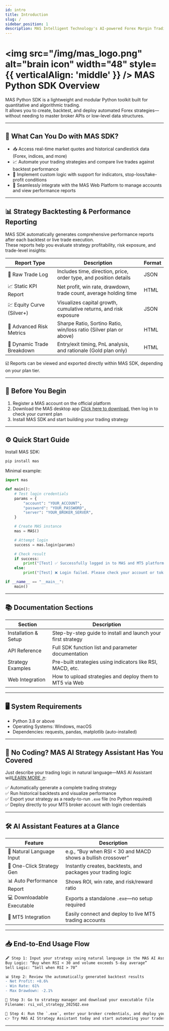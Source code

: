 ```yaml
---
id: intro
title: Introduction
slug: /
sidebar_position: 1
description: MAS Intelligent Technology's AI-powered Forex Margin Trading Platform with full MetaTrader MT5 broker integration allows investors to generate automated trading strategies simply by entering text. Supports instant backtesting,real-time data synchronization,and seamless multi-broker switching. No coding experience required to easily launch AI automated trading,optimize strategies,and reduce market risk. Designed for both individual traders and financial institutions with standardized MetaTrader MT5-compatible APIs,automated backtesting,and quantitative strategy optimization to help enterprises deploy stable and efficient trading solutions quickly.
---
```


# <img src="/img/mas_logo.png" alt="brain icon" width="48" style={{ verticalAlign: 'middle' }} /> MAS Python SDK Overview

MAS Python SDK is a lightweight and modular Python toolkit built for quantitative and algorithmic trading.  
It allows you to create, backtest, and deploy automated Forex strategies—without needing to master broker APIs or low-level data structures.

---

## 🚀 What Can You Do with MAS SDK?

- 📥 Access real-time market quotes and historical candlestick data (Forex, indices, and more)  
- 📈 Automate your trading strategies and compare live trades against backtest performance  
- 🧠 Implement custom logic with support for indicators, stop-loss/take-profit conditions  
- 🔗 Seamlessly integrate with the MAS Web Platform to manage accounts and view performance reports

---

## 📊 Strategy Backtesting & Performance Reporting

MAS SDK automatically generates comprehensive performance reports after each backtest or live trade execution.  
These reports help you evaluate strategy profitability, risk exposure, and trade-level insights:

| Report Type                  | Description                                                         | Format |
|-----------------------------|---------------------------------------------------------------------|--------|
| 📘 Raw Trade Log             | Includes time, direction, price, order type, and position details   | JSON   |
| 📈 Static KPI Report         | Net profit, win rate, drawdown, trade count, average holding time   | HTML   |
| 💹 Equity Curve (Silver+)    | Visualizes capital growth, cumulative returns, and risk exposure    | JSON   |
| 🔎 Advanced Risk Metrics     | Sharpe Ratio, Sortino Ratio, win/loss ratio (Silver plan or above)  | HTML   |
| 🧮 Dynamic Trade Breakdown   | Entry/exit timing, PnL analysis, and rationale (Gold plan only)     | HTML   |

☑️ Reports can be viewed and exported directly within MAS SDK, depending on your plan tier.

---

## 🧩 Before You Begin

1. Register a MAS account on the official platform  
2. Download the MAS desktop app [Click here to download](https://mindaismart.com/), then log in to check your current plan  
3. Install MAS SDK and start building your trading strategy

---

## ⚙️ Quick Start Guide

Install MAS SDK:

```bash
pip install mas
```

Minimal example:

```python
import mas

def main():
    # Test login credentials
    params = {
        "account": "YOUR_ACCOUNT",
        "password": "YOUR_PASSWORD",
        "server": "YOUR_BROKER_SERVER",
    }

    # Create MAS instance
    mas = MAS()

    # Attempt login
    success = mas.login(params)

    # Check result
    if success:
        print("[Test] ✅ Successfully logged in to MAS and MT5 platform!")
    else:
        print("[Test] ❌ Login failed. Please check your account or token.")

if __name__ == "__main__":
    main()
```

---

## 📚 Documentation Sections

| Section              | Description                                                |
|----------------------|------------------------------------------------------------|
| Installation & Setup | Step-by-step guide to install and launch your first strategy |
| API Reference        | Full SDK function list and parameter documentation         |
| Strategy Examples    | Pre-built strategies using indicators like RSI, MACD, etc. |
| Web Integration      | How to upload strategies and deploy them to MT5 via Web    |

---

## 🖥️ System Requirements

- Python 3.8 or above  
- Operating Systems: Windows, macOS  
- Dependencies: requests, pandas, matplotlib (auto-installed)

---

## 🤖 No Coding? MAS AI Strategy Assistant Has You Covered

<!--
<iframe width="560" height="315" src="https://www.youtube.com/embed/WZJoxikns4Q?si=WUG36ZHWNOzRble4" title="YouTube video player" frameborder="0" allow="accelerometer; autoplay; clipboard-write; encrypted-media; gyroscope; picture-in-picture; web-share" referrerpolicy="strict-origin-when-cross-origin" allowfullscreen></iframe>
<br /><br />
-->

Just describe your trading logic in natural language—MAS AI Assistant will[LEARN MORE ↗](https://mindaismart.com/product_ai):

✅ Automatically generate a complete trading strategy  
✅ Run historical backtests and visualize performance  
✅ Export your strategy as a ready-to-run `.exe` file (no Python required)  
✅ Deploy directly to your MT5 broker account with login credentials

---

## 🛠️ AI Assistant Features at a Glance

| Feature                   | Description                                                        |
|---------------------------|--------------------------------------------------------------------|
| 🧠 Natural Language Input | e.g., “Buy when RSI < 30 and MACD shows a bullish crossover”       |
| 🔧 One-Click Strategy Gen | Instantly creates, backtests, and packages your trading logic      |
| 📊 Auto Performance Report| Shows ROI, win rate, and risk/reward ratio                         |
| 💻 Downloadable Executable| Exports a standalone `.exe`—no setup required                     |
| 🔐 MT5 Integration         | Easily connect and deploy to live MT5 trading accounts             |

---

## 📥 End-to-End Usage Flow

```diff
🖋 Step 1: Input your strategy using natural language in the MAS AI Assistant  
Buy Logic: “Buy when RSI < 30 and volume exceeds 5-day average”  
Sell Logic: “Sell when RSI > 70”

📊 Step 2: Review the automatically generated backtest results  
- Net Profit: +8.6%
- Win Rate: 61%
- Max Drawdown: -2.1%

💾 Step 3: Go to strategy manager and download your executable file  
Filename: rsi_vol_strategy_2025Q2.exe

🔐 Step 4: Run the `.exe`, enter your broker credentials, and deploy your strategy live to MT5
👉 Try MAS AI Strategy Assistant today and start automating your trades with ease!
```

---

<!-- ## 🎥 Recommended Videos

| User Type         | Video Title                                            | Link         |
| ----------------- | ------------------------------------------------------ | ------------ |
| Beginner Traders  | $No-Code Tutorial$ How to Auto-Build Strategy with MAS | 📺 Watch Now |
| Python Developers | $MAS SDK Intro$ Write your First Auto-Trading Strategy | 📺 Watch Now |
| Advanced Users    | $MT5 Live Deployment$ Connect MAS to Your Real Account | 📺 Watch Now | -->

